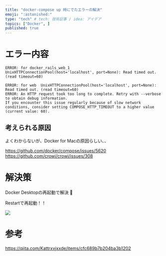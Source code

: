 ```yaml
---
title: "docker-compose up 時にでたエラーの解決"
emoji: ":astonished:"
type: "tech" # tech: 技術記事 / idea: アイデア
topics: ["Docker", ]
published: true
---
```


# エラー内容

```
ERROR: for docker_rails_web_1  UnixHTTPConnectionPool(host='localhost', port=None): Read timed out. (read timeout=60)

ERROR: for web  UnixHTTPConnectionPool(host='localhost', port=None): Read timed out. (read timeout=60)
ERROR: An HTTP request took too long to complete. Retry with --verbose to obtain debug information.
If you encounter this issue regularly because of slow network conditions, consider setting COMPOSE_HTTP_TIMEOUT to a higher value (current value: 60).
```

## 考えられる原因
よくわからないが、Docker for Macの原因らしい、、

https://github.com/docker/compose/issues/5620
https://github.com/crowi/crowi/issues/308

# 解決策
Docker Desktopの再起動で解決 :raised_back_of_hand:

Restartで再起動！！

![](https://storage.googleapis.com/zenn-user-upload/63b89d9d7d068111effca177.png)

# 参考
https://qiita.com/Kattrxvjxxde/items/cfc689b7b204ba3b1202